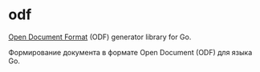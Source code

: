 # odf
[Open Document Format](http://docs.oasis-open.org/office/v1.0) (ODF) generator library for Go.

Формирование документа в формате Open Document (ODF) для языка Go.

